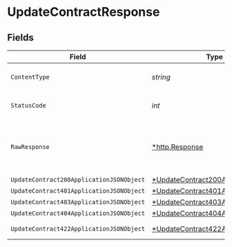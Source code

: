 # UpdateContractResponse


## Fields

| Field                                                                                            | Type                                                                                             | Required                                                                                         | Description                                                                                      |
| ------------------------------------------------------------------------------------------------ | ------------------------------------------------------------------------------------------------ | ------------------------------------------------------------------------------------------------ | ------------------------------------------------------------------------------------------------ |
| `ContentType`                                                                                    | *string*                                                                                         | :heavy_check_mark:                                                                               | HTTP response content type for this operation                                                    |
| `StatusCode`                                                                                     | *int*                                                                                            | :heavy_check_mark:                                                                               | HTTP response status code for this operation                                                     |
| `RawResponse`                                                                                    | [*http.Response](https://pkg.go.dev/net/http#Response)                                           | :heavy_minus_sign:                                                                               | Raw HTTP response; suitable for custom response parsing                                          |
| `UpdateContract200ApplicationJSONObject`                                                         | [*UpdateContract200ApplicationJSON](../../models/operations/updatecontract200applicationjson.md) | :heavy_minus_sign:                                                                               | OK                                                                                               |
| `UpdateContract401ApplicationJSONObject`                                                         | [*UpdateContract401ApplicationJSON](../../models/operations/updatecontract401applicationjson.md) | :heavy_minus_sign:                                                                               | Unauthenticated                                                                                  |
| `UpdateContract403ApplicationJSONObject`                                                         | [*UpdateContract403ApplicationJSON](../../models/operations/updatecontract403applicationjson.md) | :heavy_minus_sign:                                                                               | Forbidden                                                                                        |
| `UpdateContract404ApplicationJSONObject`                                                         | [*UpdateContract404ApplicationJSON](../../models/operations/updatecontract404applicationjson.md) | :heavy_minus_sign:                                                                               | Not Found                                                                                        |
| `UpdateContract422ApplicationJSONObject`                                                         | [*UpdateContract422ApplicationJSON](../../models/operations/updatecontract422applicationjson.md) | :heavy_minus_sign:                                                                               | Invalid data posted                                                                              |